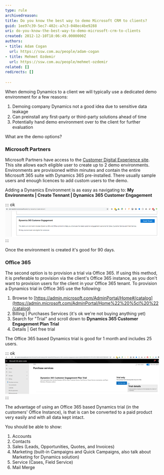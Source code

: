 ```yaml
---
type: rule
archivedreason: 
title: Do you know the best way to demo Microsoft CRM to clients?
guid: 1ee97c39-5ec7-402c-a7c3-048ec4be9288
uri: do-you-know-the-best-way-to-demo-microsoft-crm-to-clients
created: 2012-12-10T18:06:49.0000000Z
authors:
- title: Adam Cogan
  url: https://ssw.com.au/people/adam-cogan
- title: Mehmet Ozdemir
  url: https://ssw.com.au/people/mehmet-ozdemir
related: []
redirects: []

---
```


When demoing Dynamics to a client we will typically use a dedicated demo environment for a few reasons:



1. Demoing company Dynamics not a good idea due to sensitive data leakage
2. Can preinstall any first-party or third-party solutions ahead of time
3. Potentially hand demo environment over to the client for further evaluation


What are the demo options?



<!--endintro-->

### Microsoft Partners

Microsoft Partners have access to the     [Customer Digital Experience site](https://cdx.transform.microsoft.com/). This site allows each eligible user to create up to 2 demo environments. Environments are provisioned within minutes and contain the entire Microsoft 365 suite with Dynamics 365 pre-installed. There usually sample users and enough licences to add custom users to the demo.

Adding a Dynamics Environment is as easy as navigating to:
 **My Environments | Create Tennant | Dynamics 365 Customer Engagement**

::: ok  
![](dynamics-365-cusomer-engagement.png)  
:::  

Once the environment is created it's good for 90 days.

### Office 365


The second option is to provision a trial via Office 365. If using this method, it is preferable to provision via the client's Office 365 instance, as you don't want to provision users for the client in your Office 365 tenant. To provision a Dynamics trial in Office 365 use the following:

1. Browse to [https://admin.microsoft.com/AdminPortal/Home#/catalog](https://admin.microsoft.com/AdminPortal/Home%22%20%5cl%20%22/catalog)
2. Billing | Purchases Services (it's ok we're not buying anything yet)
3. Search for "Trial" and scroll down to  **Dynamics 365 Customer Engagement Plan Trial**
4. Details | Get free trial


The Office 365 based Dynamics trial is good for 1 month and includes 25 users.

::: ok  
![](dynamics-365-cusomer-engagement-plan-triel.png)  
:::  

The advantage of using an Office 365 based Dynamics trial (in the customers' Office Instance), is that is can be converted to a paid product very easily and with all data kept intact.

You should be able to show:

1. Accounts
2. Contacts
3. Sales (Leads, Opportunities, Quotes, and Invoices)
4. Marketing (built-in Campaigns and Quick Campaigns, also talk about Marketing for Dynamics solution)
5. Service (Cases, Field Service)
6. Mail Merge
